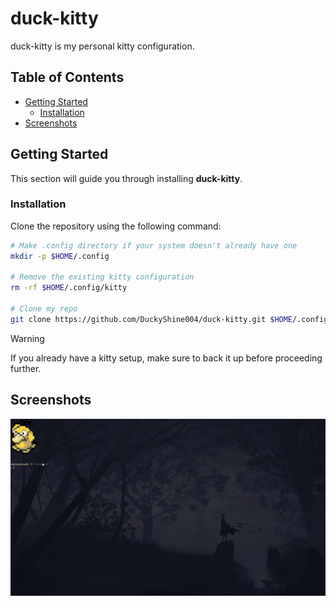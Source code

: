 # duck-kitty
duck-kitty is my personal kitty configuration.

## Table of Contents
- [Getting Started](#getting-started)
    - [Installation](#installation)
- [Screenshots](#screenshots)


## Getting Started
This section will guide you through installing **duck-kitty**.

### Installation
Clone the repository using the following command:

```sh
# Make .config directory if your system doesn't already have one
mkdir -p $HOME/.config

# Remove the existing kitty configuration
rm -rf $HOME/.config/kitty

# Clone my repo
git clone https://github.com/DuckyShine004/duck-kitty.git $HOME/.config/kitty
```

> [!Warning]
> If you already have a kitty setup, make sure to back it up before proceeding further.

## Screenshots
![kitty](snapshots/kitty.png)
